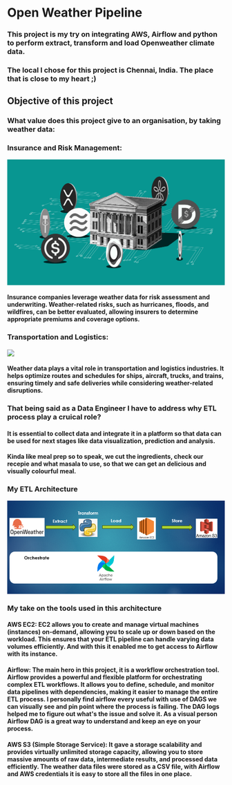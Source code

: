# Open Weather Pipeline

### This project is my try on integrating AWS, Airflow and python to perform extract, transform and load Openweather climate data.
### The local I chose for this project is Chennai, India. The place that is close to my heart ;)

## Objective of this project

### What value does this project give to an organisation, by taking weather data:
### Insurance and Risk Management:
  <img align="center" src="https://github.com/jayavarshini6/OpenWeather_data_pipeline/blob/master/header.gif">
  
#### Insurance companies leverage weather data for risk assessment and underwriting. Weather-related risks, such as hurricanes, floods, and wildfires, can be better evaluated, allowing insurers to determine appropriate premiums and coverage options.

### Transportation and Logistics:
  <img align="center" src="https://github.com/jayavarshini6/OpenWeather_data_pipeline/blob/master/Transportation-hero-2.gif">
  
#### Weather data plays a vital role in transportation and logistics industries. It helps optimize routes and schedules for ships, aircraft, trucks, and trains, ensuring timely and safe deliveries while considering weather-related disruptions.

### That being said as a Data Engineer I have to address why ETL process play a cruical role?

#### It is essential to collect data and integrate it in a platform so that data can be used for next stages like data visualization, prediction and analysis.
#### Kinda like meal prep so to speak, we cut the ingredients, check our recepie and what masala to use, so that we can get an delicious and visually colourful meal.

### My ETL Architecture

<img align="center" src="https://github.com/jayavarshini6/OpenWeather_data_pipeline/blob/master/Archi.png">


### My take on the tools used in this architecture
#### AWS EC2: EC2 allows you to create and manage virtual machines (instances) on-demand, allowing you to scale up or down based on the workload. This ensures that your ETL pipeline can handle varying data volumes efficiently. And with this it enabled me to get access to Airflow with its instance.

#### Airflow: The main hero in this project, it is a workflow orchestration tool. Airflow provides a powerful and flexible platform for orchestrating complex ETL workflows. It allows you to define, schedule, and monitor data pipelines with dependencies, making it easier to manage the entire ETL process. I personally find airflow every useful with use of DAGS we can visually see and pin point where the process is failing. The DAG logs helped me to figure out what's the issue and solve it. As a visual person Airflow DAG is a great way to understand and keep an eye on your process.

#### AWS S3 (Simple Storage Service): It gave a storage scalability and provides virtually unlimited storage capacity, allowing you to store massive amounts of raw data, intermediate results, and processed data efficiently. The weather data files were stored as a CSV file, with Airflow and AWS credentials it is easy to store all the files in one place.

